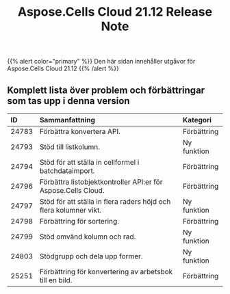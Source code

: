 ﻿---
title: Aspose.Cells Cloud 21.12 Release Note
second_title: Aspose.Cells Cloud Documen
type: docs
url: /sv/aspose-cells-cloud-21-12-release-notes/
description: Aspose.Cells Cloud stöder Excel för att skapa, konvertera, sammanfoga, dela, skydda, inre objektoperation och så vidare
weight: 10
---
{{% alert color="primary" %}} 
Den här sidan innehåller utgåvor för Aspose.Cells Cloud 21.12
{{% /alert %}} 
## **Komplett lista över problem och förbättringar som tas upp i denna version**
|**ID**|**Sammanfattning**|**Kategori**|
|:- |:- |:- |
|24783 |Förbättra konvertera API.| Förbättring|
|24793 | Stöd till listkolumn.| Ny funktion|
|24794 | Stöd för att ställa in cellformel i batchdataimport.| Förbättring|
|24796 |Förbättra listobjektkontroller API:er för Aspose.Cells Cloud.| Förbättring|
|24797 |Stöd för att ställa in flera raders höjd och flera kolumner vikt.| Ny funktion|
|24798 |Förbättring för sortering.| Förbättring|
|24799 |Stöd omvänd kolumn och rad.| Ny funktion|
|24803 |Stödgrupp och dela upp former.| Ny funktion|
|25251 |Förbättring för konvertering av arbetsbok till en bild.| Förbättring|
